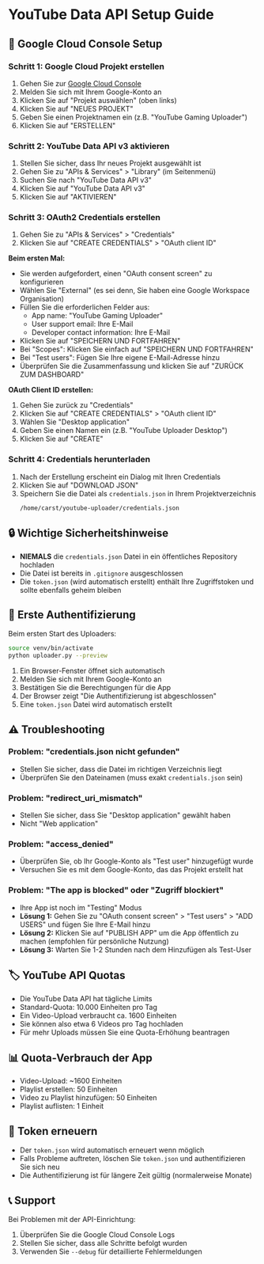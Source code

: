 # YouTube Data API Setup Guide

## 🔑 Google Cloud Console Setup

### Schritt 1: Google Cloud Projekt erstellen

1. Gehen Sie zur [Google Cloud Console](https://console.cloud.google.com/)
2. Melden Sie sich mit Ihrem Google-Konto an
3. Klicken Sie auf "Projekt auswählen" (oben links)
4. Klicken Sie auf "NEUES PROJEKT"
5. Geben Sie einen Projektnamen ein (z.B. "YouTube Gaming Uploader")
6. Klicken Sie auf "ERSTELLEN"

### Schritt 2: YouTube Data API v3 aktivieren

1. Stellen Sie sicher, dass Ihr neues Projekt ausgewählt ist
2. Gehen Sie zu "APIs & Services" > "Library" (im Seitenmenü)
3. Suchen Sie nach "YouTube Data API v3"
4. Klicken Sie auf "YouTube Data API v3"
5. Klicken Sie auf "AKTIVIEREN"

### Schritt 3: OAuth2 Credentials erstellen

1. Gehen Sie zu "APIs & Services" > "Credentials"
2. Klicken Sie auf "CREATE CREDENTIALS" > "OAuth client ID"

**Beim ersten Mal:**
- Sie werden aufgefordert, einen "OAuth consent screen" zu konfigurieren
- Wählen Sie "External" (es sei denn, Sie haben eine Google Workspace Organisation)
- Füllen Sie die erforderlichen Felder aus:
  - App name: "YouTube Gaming Uploader"
  - User support email: Ihre E-Mail
  - Developer contact information: Ihre E-Mail
- Klicken Sie auf "SPEICHERN UND FORTFAHREN"
- Bei "Scopes": Klicken Sie einfach auf "SPEICHERN UND FORTFAHREN"
- Bei "Test users": Fügen Sie Ihre eigene E-Mail-Adresse hinzu
- Überprüfen Sie die Zusammenfassung und klicken Sie auf "ZURÜCK ZUM DASHBOARD"

**OAuth Client ID erstellen:**
1. Gehen Sie zurück zu "Credentials"
2. Klicken Sie auf "CREATE CREDENTIALS" > "OAuth client ID"
3. Wählen Sie "Desktop application"
4. Geben Sie einen Namen ein (z.B. "YouTube Uploader Desktop")
5. Klicken Sie auf "CREATE"

### Schritt 4: Credentials herunterladen

1. Nach der Erstellung erscheint ein Dialog mit Ihren Credentials
2. Klicken Sie auf "DOWNLOAD JSON"
3. Speichern Sie die Datei als `credentials.json` in Ihrem Projektverzeichnis
   ```
   /home/carst/youtube-uploader/credentials.json
   ```

## 🔒 Wichtige Sicherheitshinweise

- **NIEMALS** die `credentials.json` Datei in ein öffentliches Repository hochladen
- Die Datei ist bereits in `.gitignore` ausgeschlossen
- Die `token.json` (wird automatisch erstellt) enthält Ihre Zugriffstoken und sollte ebenfalls geheim bleiben

## 🎯 Erste Authentifizierung

Beim ersten Start des Uploaders:

```bash
source venv/bin/activate
python uploader.py --preview
```

1. Ein Browser-Fenster öffnet sich automatisch
2. Melden Sie sich mit Ihrem Google-Konto an
3. Bestätigen Sie die Berechtigungen für die App
4. Der Browser zeigt "Die Authentifizierung ist abgeschlossen"
5. Eine `token.json` Datei wird automatisch erstellt

## ⚠️ Troubleshooting

### Problem: "credentials.json nicht gefunden"
- Stellen Sie sicher, dass die Datei im richtigen Verzeichnis liegt
- Überprüfen Sie den Dateinamen (muss exakt `credentials.json` sein)

### Problem: "redirect_uri_mismatch"
- Stellen Sie sicher, dass Sie "Desktop application" gewählt haben
- Nicht "Web application"

### Problem: "access_denied"
- Überprüfen Sie, ob Ihr Google-Konto als "Test user" hinzugefügt wurde
- Versuchen Sie es mit dem Google-Konto, das das Projekt erstellt hat

### Problem: "The app is blocked" oder "Zugriff blockiert"
- Ihre App ist noch im "Testing" Modus
- **Lösung 1:** Gehen Sie zu "OAuth consent screen" > "Test users" > "ADD USERS" und fügen Sie Ihre E-Mail hinzu
- **Lösung 2:** Klicken Sie auf "PUBLISH APP" um die App öffentlich zu machen (empfohlen für persönliche Nutzung)
- **Lösung 3:** Warten Sie 1-2 Stunden nach dem Hinzufügen als Test-User

## 🏷️ YouTube API Quotas

- Die YouTube Data API hat tägliche Limits
- Standard-Quota: 10.000 Einheiten pro Tag
- Ein Video-Upload verbraucht ca. 1600 Einheiten
- Sie können also etwa 6 Videos pro Tag hochladen
- Für mehr Uploads müssen Sie eine Quota-Erhöhung beantragen

## 📊 Quota-Verbrauch der App

- Video-Upload: ~1600 Einheiten
- Playlist erstellen: 50 Einheiten
- Video zu Playlist hinzufügen: 50 Einheiten
- Playlist auflisten: 1 Einheit

## 🔄 Token erneuern

- Der `token.json` wird automatisch erneuert wenn möglich
- Falls Probleme auftreten, löschen Sie `token.json` und authentifizieren Sie sich neu
- Die Authentifizierung ist für längere Zeit gültig (normalerweise Monate)

## 📞 Support

Bei Problemen mit der API-Einrichtung:
1. Überprüfen Sie die Google Cloud Console Logs
2. Stellen Sie sicher, dass alle Schritte befolgt wurden
3. Verwenden Sie `--debug` für detaillierte Fehlermeldungen
